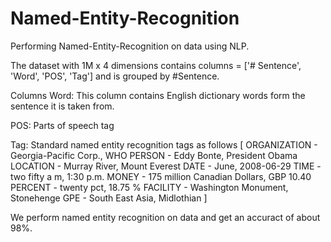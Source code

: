 # Named-Entity-Recognition
Performing Named-Entity-Recognition on data using NLP.


The dataset with 1M x 4 dimensions contains columns = ['# Sentence', 'Word', 'POS', 'Tag'] and is grouped by #Sentence.

Columns
Word:
This column contains English dictionary words form the sentence it is taken from.

POS:
Parts of speech tag

Tag:
Standard named entity recognition tags as follows
[
ORGANIZATION - Georgia-Pacific Corp., WHO
PERSON - Eddy Bonte, President Obama
LOCATION - Murray River, Mount Everest
DATE - June, 2008-06-29
TIME - two fifty a m, 1:30 p.m.
MONEY - 175 million Canadian Dollars, GBP 10.40
PERCENT - twenty pct, 18.75 %
FACILITY - Washington Monument, Stonehenge
GPE - South East Asia, Midlothian
]

We perform named entity recognition on data and get an accuract of about 98%.

